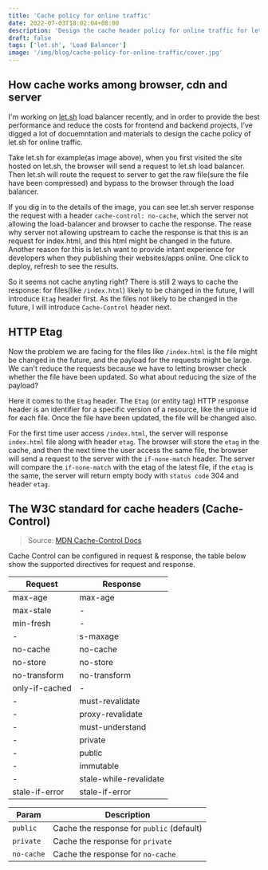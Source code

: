 ```yaml
---
title: 'Cache policy for online traffic'
date: 2022-07-03T18:02:04+08:00
description: 'Design the cache header policy for online traffic for let.sh'
draft: false
tags: ['let.sh', 'Load Balancer']
image: '/img/blog/cache-policy-for-online-traffic/cover.jpg'
---
```


## How cache works among browser, cdn and server

I'm working on [let.sh](https://let.sh) load balancer recently, and in order to provide the best performance and reduce the costs for frontend and backend projects, I've digged a lot of docuemntation and materials to design the cache policy of let.sh for online traffic.

<blog-image src="/img/blog/cache-policy-for-online-traffic/first-time-access.svg" support-dark-mode full-screen></blog-image>

Take let.sh for example(as image above), when you first visited the site hosted on let.sh, the browser will send a request to let.sh load balancer. Then let.sh will route the request to server to get the raw file(sure the file have been compressed) and bypass to the browser through the load balancer.

If you dig in to the details of the image, you can see let.sh server response the request with a header `cache-control: no-cache`, which the server not allowing the load-balancer and browser to cache the response. The rease why server not allowing upstream to cache the response is that this is an request for index.html, and this html might be changed in the future. Another reason for this is let.sh want to provide intant experience for developers when they publishing their websites/apps online. One click to deploy, refresh to see the results.

So it seems not cache anyting right? There is still 2 ways to cache the response: for files(like `/index.html`) likely to be changed in the future, I will introduce `Etag` header first. As the files not likely to be changed in the future, I will introduce `Cache-Control` header next.

## HTTP Etag

Now the problem we are facing for the files like `/index.html` is the file might be changed in the future, and the payload for the requests might be large. We can't reduce the requests because we have to letting browser check whether the file have been updated. So what about reducing the size of the payload?

Here it comes to the `Etag` header. The `Etag` (or entity tag) HTTP response header is an identifier for a specific version of a resource, like the unique id for each file. Once the file have been updated, the file will be changed also.

<blog-image src="/img/blog/cache-policy-for-online-traffic/etag.svg" support-dark-mode full-screen></blog-image>

For the first time user access `/index.html`, the server will response `index.html` file along with header `etag`. The browser will store the `etag` in the cache, and then the next time the user access the same file, the browser will send a request to the server with the `if-none-match` header. The server will compare the `if-none-match` with the etag of the latest file, if the `etag` is the same, the server will return empty body with `status code` 304 and header `etag`.

## The W3C standard for cache headers (Cache-Control)

> Source: [MDN Cache-Control Docs](https://developer.mozilla.org/zh-TW/docs/Web/HTTP/Headers/Cache-Control)

Cache Control can be configured in request & response, the table below show the supported directives for request and response.

| Request        | Response               |
| -------------- | ---------------------- |
| max-age        | max-age                |
| max-stale      | -                      |
| min-fresh      | -                      |
| -              | s-maxage               |
| no-cache       | no-cache               |
| no-store       | no-store               |
| no-transform   | no-transform           |
| only-if-cached | -                      |
| -              | must-revalidate        |
| -              | proxy-revalidate       |
| -              | must-understand        |
| -              | private                |
| -              | public                 |
| -              | immutable              |
| -              | stale-while-revalidate |
| stale-if-error | stale-if-error         |

| Param      | Description                               |
| ---------- | ----------------------------------------- |
| `public`   | Cache the response for `public` (default) |
| `private`  | Cache the response for `private`          |
| `no-cache` | Cache the response for `no-cache`         |
